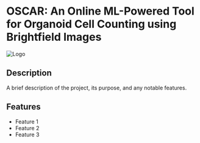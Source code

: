 # OSCAR: An Online ML-Powered Tool for Organoid Cell Counting using Brightfield Images 

![Logo](https://encrypted-tbn0.gstatic.com/images?q=tbn:ANd9GcTilnfd7wntKPiGUlI2gp2Q5dYw6at1VVzeaQ&s)

## Description

A brief description of the project, its purpose, and any notable features.

## Features

- Feature 1
- Feature 2
- Feature 3

